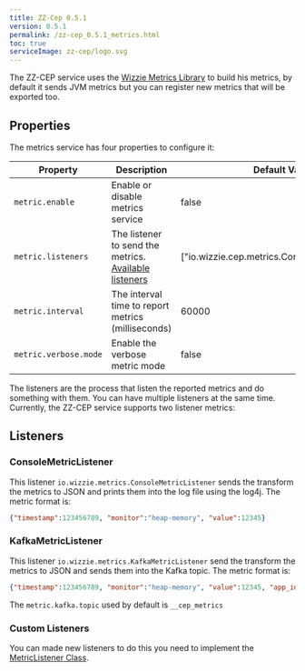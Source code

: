 ```yaml
---
title: ZZ-Cep 0.5.1
version: 0.5.1
permalink: /zz-cep_0.5.1_metrics.html
toc: true
serviceImage: zz-cep/logo.svg
---
```


The ZZ-CEP service uses the [Wizzie Metrics Library](https://github.com/wizzie-io/metrics-library) to build his metrics, by default it sends JVM metrics but you can register new metrics that will be exported too.

## Properties

The metrics service has four properties to configure it:

| Property   |      Description      |  Default Value |
|----------|---------------|-------|
| `metric.enable` |  Enable or disable metrics service | false|
| `metric.listeners` | The listener to send the metrics. [Available listeners](/zz-cep_{{page.version}}_metrics.html)  |   ["io.wizzie.cep.metrics.ConsoleMetricListener"] |
| `metric.interval` | The interval time to report metrics (milliseconds) |  60000  |
| `metric.verbose.mode`| Enable the verbose metric mode | false |

The listeners are the process that listen the reported metrics and do something with them. You can have multiple listeners at the same time. Currently, the ZZ-CEP service supports two listener metrics:

## Listeners

### ConsoleMetricListener

This listener `io.wizzie.metrics.ConsoleMetricListener` sends the transform the metrics to JSON and prints them into the log file using the log4j. The metric format is:

```json
{"timestamp":123456789, "monitor":"heap-memory", "value":12345}
```

### KafkaMetricListener

This listener `io.wizzie.metrics.KafkaMetricListener` send the transform the metrics to JSON and sends them into the Kafka topic. The metric format is:
```json
{"timestamp":123456789, "monitor":"heap-memory", "value":12345, "app_id":"MY_KAFKA_STREAMS_APP_ID"}
```

The `metric.kafka.topic` used by default is `__cep_metrics`

### Custom Listeners
You can made new listeners to do this you need to implement the [MetricListener Class](https://github.com/wizzie-io/metrics-library/blob/master/src/main/java/io/wizzie/metrics/listeners/MetricListener.java).
